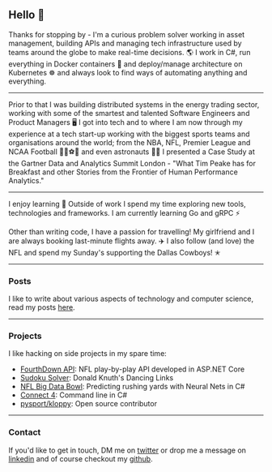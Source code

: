
## Hello 👋

Thanks for stopping by - I'm a curious problem solver working in asset management, 
building APIs and managing tech infrastructure used by teams around the globe to 
make real-time decisions. 🌎 I work in C#, run everything in Docker containers 🐳 
and deploy/manage architecture on Kubernetes ☸ and always look to find ways of 
automating anything and everything.

* * *

Prior to that I was building distributed systems in the energy trading sector, working 
with some of the smartest and talented Software Engineers and Product Managers 🖥️ I got 
into tech and to where I am now through my experience at a tech start-up working with 
the biggest sports teams and organisations around the world; from the NBA, NFL, Premier 
League and NCAA Football 🏀🏈⚽🏃 and even astronauts 🧑‍🚀 I presented a Case Study at the 
Gartner Data and Analytics Summit London - "What Tim Peake has for Breakfast and other 
Stories from the Frontier of Human Performance Analytics."

* * *

I enjoy learning 🤟 Outside of work I spend my time exploring new tools, technologies 
and frameworks. I am currently learning Go and gRPC ⚡

Other than writing code, I have a passion for travelling! My girlfriend and I are 
always booking last-minute flights away. ✈️ I also follow (and love) the NFL and spend 
my Sunday's supporting the Dallas Cowboys! ✭

* * *

### Posts

I like to write about various aspects of technology and computer science, read my 
posts [here](./posts.html).

* * *

### Projects

I like hacking on side projects in my spare time:

- [FourthDown API](https://fourthdown.azurewebsites.net/): NFL play-by-play API 
developed in ASP.NET Core
- [Sudoku Solver](https://github.com/pratikthanki/Revlos): Donald Knuth's Dancing Links
- [NFL Big Data Bowl](https://github.com/pratikthanki/BigDataBowl): Predicting rushing 
yards with Neural Nets in C#
- [Connect 4](https://github.com/pratikthanki/Connect4): Command line in C#
- [pysport/kloppy](https://github.com/pysport/kloppy/): Open source contributor

* * *

### Contact

If you'd like to get in touch, DM me on [twitter](https://twitter.com/pratik_thanki) 
or drop me a message on [linkedin](https://www.linkedin.com/in/-pratikthanki/) and of 
course checkout my [github](https://github.com/pratikthanki/).
